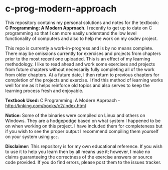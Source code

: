 # c-prog-modern-approach
This repository contains my personal solutions and notes for the textbook: **C Programming: A Modern Approach**. I recently to get up to date on C programming so that I can more easily understand the low level functionality of computers and also to help me work on my osdev project.

This repo is currently a work-in-progress and is by no means complete. There may be omissions currently for exercises and projects from chapters prior to the most recent one uploaded. This is an effect of my learning methodology. I like to read ahead and work some exercises and projects from future chapters without necessarily fully completing all of the work from older chapters. At a future date, I then return to previous chapters for completion of the projects and exercise. I find this method of learning works well for me as it helps reinforce old topics and also serves to keep the learning process fresh and enjoyable.

**Textbook Used:** C Programming: A Modern Approach - http://knking.com/books/c2/index.html

**Notice:** Some of the binaries were compiled on Linux and others on Windows. They are a hodgepodge based on what system I happened to be on when working on this project. I have included them for completeness but if you wish to see the proper output I recommend compiling them yourself on your system using `gcc`.

**Disclaimer:** This repository is for my own educational reference. If you wish to use it to help you learn then by all means use it; however, I make no claims guaranteeing the correctness of the exercise answers or source code provided. If you do find errors, please post them to the issues tracker.

